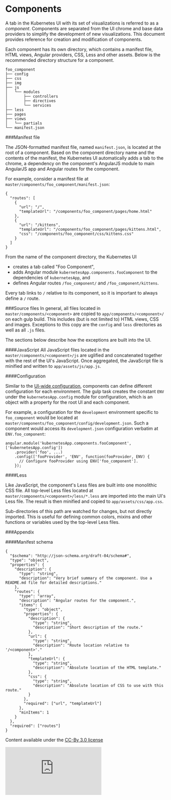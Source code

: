 Components
==========

A tab in the Kubernetes UI with its set of visualizations is referred to as a *component*. Components are separated from the UI chrome and base data providers to simplify the development of new visualizations. This document provides reference for creation and modification of components.

Each component has its own directory, which contains a manifest file, HTML views, Angular providers, CSS, Less and other assets. Below is the recommended directory structure for a component.
```
foo_component
├── config
├── css
├── img
├── js
│   └── modules
│       ├── controllers
│       ├── directives
│       └── services
├── less
├── pages
├── views
│   └── partials
└── manifest.json
```

###Manifest file

The JSON-formatted manifest file, named ```manifest.json```, is located at the root of a component. Based on the component directory name and the contents of the manifest, the Kubernetes UI automatically adds a tab to the chrome, a dependency on the component's AngularJS module to main AngularJS app and Angular routes for the component.

For example, consider a manifest file at ```master/components/foo_component/manifest.json```:
```
{
  "routes": [
    {
      "url": "/",
      "templateUrl": "/components/foo_component/pages/home.html"
    },
    {
      "url": "/kittens",
      "templateUrl": "/components/foo_component/pages/kittens.html",
      "css": "/components/foo_component/css/kittens.css"
    }
  ]
}
```

From the name of the component directory, the Kubernetes UI
* creates a tab called "Foo Component",
* adds Angular module ```kubernetesApp.components.fooComponent``` to the dependencies of ```kubernetesApp```, and
* defines Angular routes ```/foo_component/``` and ```/foo_component/kittens```.

Every tab links to ```/``` relative to its component, so it is important to always define a ```/``` route.

###Source files
In general, all files located in ```master/components/<component>``` are copied to ```app/components/<component>/``` on each gulp build. This includes (but is not limited to) HTML views, CSS and images. Exceptions to this copy are the ```config``` and ```less``` directories as well as all ```.js``` files.

The sections below describe how the exceptions are built into the UI.

####JavaScript
All JavaScript files located in the ```master/components/<component>/js``` are uglified and concatenated together with the rest of the UI's JavaScript. Once aggregated, the JavaScript file is minified and written to ```app/assets/js/app.js```.

####Configuration

Similar to the [UI-wide configuration](../../README.md#configuration), components can define different configuration for each environment. The gulp task creates the constant ```ENV``` under the ```kubernetesApp.config``` module for configuration, which is an object with a property for the root UI and each component.

For example, a configuration for the ```development``` environment specific to ```foo_component``` would be located at ```master/components/foo_component/config/development.json```. Such a component would access its ```development.json``` configuration verbatim at ```ENV.foo_component```:
```
angular.module('kubernetesApp.components.fooComponent', ['kubernetesApp.config'])
    .provider('foo', ...)
    .config(['fooProvider', 'ENV', function(fooProvider, ENV) {
      // Configure fooProvider using ENV['foo_component'].
    });
```

####Less

Like JavaScript, the component's Less files are built into one monolithic CSS file. All top-level Less files located at ```master/components/<component>/less/*.less``` are imported into the main UI's Less file. The result is then minified and copied to ```app/assets/css/app.css```.

Sub-directories of this path are watched for changes, but not directly imported. This is useful for defining common colors, mixins and other functions or variables used by the top-level Less files.

###Appendix

####Manifest schema

```
{
  "$schema": "http://json-schema.org/draft-04/schema#",
  "type": "object",
  "properties": {
    "description": {
      "type": "string",
      "description": "Very brief summary of the component. Use a README.md file for detailed descriptions."
    },
    "routes": {
      "type": "array",
      "description": "Angular routes for the component.",
      "items": {
        "type": "object",
        "properties": {
          "description": {
            "type": "string",
            "description": "Short description of the route."
          },
          "url": {
            "type": "string",
            "description": "Route location relative to '/<component>'."
          },
          "templateUrl": {
            "type": "string",
            "description": "Absolute location of the HTML template."
          },
          "css": {
            "type": "string",
            "description": "Absolute location of CSS to use with this route."
          }
        },
        "required": ["url", "templateUrl"]
      },
      "minItems": 1
    }
  },
  "required": ["routes"]
}
```

Content available under the [CC-By 3.0
license](http://creativecommons.org/licenses/by/3.0/)


[![Analytics](https://kubernetes-site.appspot.com/UA-36037335-10/GitHub/www/master/components/README.md?pixel)]()
